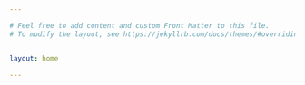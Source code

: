 ```yaml
---

# Feel free to add content and custom Front Matter to this file.
# To modify the layout, see https://jekyllrb.com/docs/themes/#overriding-theme-defaults


layout: home

---
```

